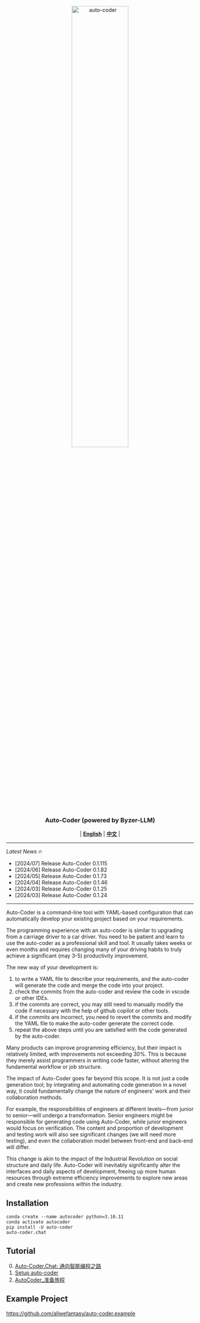 <p align="center">
  <picture>    
    <img alt="auto-coder" src="./logo/auto-coder.jpeg" width=55%>
  </picture>
</p>

<h3 align="center">
Auto-Coder (powered by Byzer-LLM)
</h3>

<p align="center">
| <a href="./docs/en"><b>English</b></a> | <a href="./docs/zh"><b>中文</b></a> |

</p>

---

*Latest News* 🔥
- [2024/07] Release Auto-Coder 0.1.115
- [2024/06] Release Auto-Coder 0.1.82
- [2024/05] Release Auto-Coder 0.1.73
- [2024/04] Release Auto-Coder 0.1.46
- [2024/03] Release Auto-Coder 0.1.25
- [2024/03] Release Auto-Coder 0.1.24

---

Auto-Coder is a command-line tool with YAML-based configuration that can automatically develop your existing project based on your requirements. 

The programming experience with an auto-coder is similar to upgrading from a carriage driver to a car driver. You need to be patient and learn to use the auto-coder as a professional skill and tool. It usually takes weeks or even months and requires changing many of your driving habits to truly achieve a significant (may 3-5) productivity improvement.

The new way of your development is: 

1. to write a YAML file to describe your requirements, and the auto-coder will generate the code 
and merge the code into your project.
2. check the commits from the auto-coder and review the code in vscode or other IDEs.
3. if the commits are correct, you may still need to manually modify the code if necessary with the help of github copilot or other tools.
4. if the commits are incorrect, you need to revert the commits and modify the YAML file to make the auto-coder generate the correct code.
5. repeat the above steps until you are satisfied with the code generated by the auto-coder.

Many products can improve programming efficiency, but their impact is relatively limited, with improvements not exceeding 30%. This is because they merely assist programmers in writing code faster, without altering the fundamental workflow or job structure.

The impact of Auto-Coder goes far beyond this scope. It is not just a code generation tool; by integrating and automating code generation in a novel way, it could fundamentally change the nature of engineers' work and their collaboration methods. 

For example, the responsibilities of engineers at different levels—from junior to senior—will undergo a transformation. Senior engineers might be responsible for generating code using Auto-Coder, while junior engineers would focus on verification. The content and proportion of development and testing work will also see significant changes (we will need more testing), and even the collaboration model between front-end and back-end will differ.

This change is akin to the impact of the Industrial Revolution on social structure and daily life. Auto-Coder will inevitably significantly alter the interfaces and daily aspects of development, freeing up more human resources through extreme efficiency improvements to explore new areas and create new professions within the industry.


## Installation

```shell
conda create --name autocoder python=3.10.11
conda activate autocoder
pip install -U auto-coder
auto-coder.chat
```

## Tutorial

0. [Auto-Coder.Chat: 通向智能编程之路](https://uelng8wukz.feishu.cn/wiki/QIpkwpQo2iSdkwk9nP6cNSPlnPc)
1. [Setup auto-coder](./docs/en/000-AutoCoder_Prepare_Journey.md)
2. [AutoCoder_准备旅程](./docs/zh/000-AutoCoder_准备旅程.md)


## Example Project

https://github.com/allwefantasy/auto-coder.example

